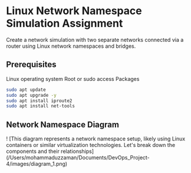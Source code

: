 # Linux Network Namespace Simulation Assignment

Create a network simulation with two separate networks connected via a router using Linux network namespaces and bridges.

## Prerequisites

Linux operating system
Root or sudo access
Packages

```bash
sudo apt update
sudo apt upgrade -y
sudo apt install iproute2
sudo apt install net-tools

```

## Network Namespace Diagram

! [This diagram represents a network namespace setup, likely using Linux containers or similar virtualization technologies. Let's break down the components and their relationships] (/Users/mohammaduzzaman/Documents/DevOps_Project-4/images/diagram_1.png)